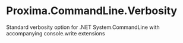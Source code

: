 # Proxima.CommandLine.Verbosity
Standard verbosity option for .NET System.CommandLine with accompanying console.write extensions
